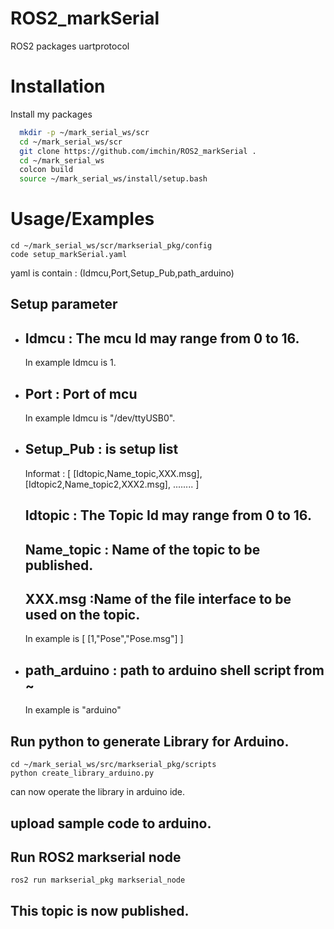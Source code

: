 
# ROS2_markSerial

ROS2 packages uartprotocol


# Installation

Install my packages
```bash
  mkdir -p ~/mark_serial_ws/scr
  cd ~/mark_serial_ws/scr
  git clone https://github.com/imchin/ROS2_markSerial .
  cd ~/mark_serial_ws
  colcon build
  source ~/mark_serial_ws/install/setup.bash
```
    
# Usage/Examples

```
cd ~/mark_serial_ws/scr/markserial_pkg/config
code setup_markSerial.yaml

```

yaml is contain : (Idmcu,Port,Setup_Pub,path_arduino)



  ## Setup parameter
  
  - Idmcu : The mcu Id may range from 0 to 16.
    -
      
      In example Idmcu is 1.
      
  

  * Port : Port of mcu  
    -
    

      In example Idmcu is "/dev/ttyUSB0".

  - Setup_Pub : is setup list 
    -
    
    Informat : 
    [  [Idtopic,Name_topic,XXX.msg], [Idtopic2,Name_topic2,XXX2.msg], ........   ]

      Idtopic : The Topic Id may range from 0 to 16.
      -

      Name_topic : Name of the topic  to be published.
      -

      XXX.msg :Name of the file interface to be used on the topic.
      -

      In example is [           [1,"Pose","Pose.msg"]        ]

  - path_arduino : path to arduino shell script from ~
    -
     In example is "arduino"



  ## Run python to generate Library for Arduino.

  ```
cd ~/mark_serial_ws/src/markserial_pkg/scripts
python create_library_arduino.py

```

can now operate the library in arduino ide.

## upload sample code to arduino.

## Run ROS2 markserial node
```
ros2 run markserial_pkg markserial_node

```
## This topic is now published.

